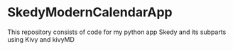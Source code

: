 # SkedyModernCalendarApp
This repository consists of code for my python app Skedy and its subparts using Kivy and kivyMD
